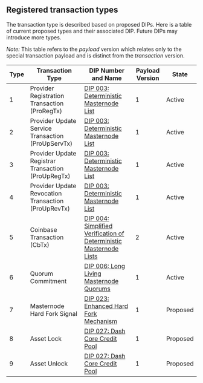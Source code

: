 ## Registered transaction types

The transaction type is described based on proposed DIPs.
Here is a table of current proposed types and their associated DIP. Future DIPs
may introduce more types.

*Note:* This table refers to the _payload_ version which relates only to the special transaction
payload and is distinct from the _transaction_ version.

| Type | Transaction Type | DIP Number and Name | Payload Version | State |
| ---- | ---------------- | ------------------- | --------------- | ----- |
| 1 | Provider Registration Transaction (ProRegTx) | [DIP 003: Deterministic Masternode List](https://github.com/dashpay/dips/blob/master/dip-0003.md) | 1 | Active |
| 2 | Provider Update Service Transaction (ProUpServTx) | [DIP 003: Deterministic Masternode List](https://github.com/dashpay/dips/blob/master/dip-0003.md) | 1 | Active |
| 3 | Provider Update Registrar Transaction (ProUpRegTx) | [DIP 003: Deterministic Masternode List](https://github.com/dashpay/dips/blob/master/dip-0003.md) | 1 | Active |
| 4 | Provider Update Revocation Transaction (ProUpRevTx) | [DIP 003: Deterministic Masternode List](https://github.com/dashpay/dips/blob/master/dip-0003.md) | 1 | Active |
| 5 | Coinbase Transaction (CbTx) | [DIP 004: Simplified Verification of Deterministic Masternode Lists](https://github.com/dashpay/dips/blob/master/dip-0004.md) | 2 | Active |
| 6 | Quorum Commitment | [DIP 006: Long Living Masternode Quorums](https://github.com/dashpay/dips/blob/master/dip-0006.md) | 1 | Active |
| 7 | Masternode Hard Fork Signal | [DIP 023: Enhanced Hard Fork Mechanism](https://github.com/dashpay/dips/blob/master/dip-0023.md) | 1 | Proposed |
| 8 | Asset Lock | [DIP 027: Dash Core Credit Pool](https://github.com/dashpay/dips/blob/master/dip-0030.md) | 1 | Proposed |
| 9 | Asset Unlock | [DIP 027: Dash Core Credit Pool](https://github.com/dashpay/dips/blob/master/dip-0030.md) | 1 | Proposed |

